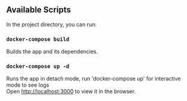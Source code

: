 ## Available Scripts

In the project directory, you can run:

### `docker-compose build`

Builds the app and its dependencies.<br />

### `docker-compose up -d`

Runs the app in detach mode, run 'docker-compose up' for interactive mode to see logs<br />
Open [http://localhost:3000](http://localhost:3000) to view it in the browser.

